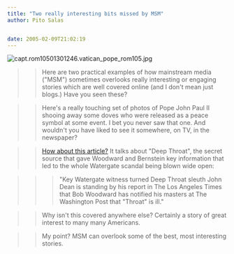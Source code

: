 ```yaml
---
title: "Two really interesting bits missed by MSM"
author: Pito Salas


date: 2005-02-09T21:02:19
---
```


![capt.rom10501301246.vatican_pope_rom105.jpg](https://i0.wp.com/s3.media.squarespace.com/production/1075723/12829350/weblogs/shirtfront/capt.rom10501301246.vatican_pope_rom105.jpg?w=584)

>>

>> Here are two practical examples of how mainstream media ("MSM") sometimes
overlooks really interesting or engaging stories which are well covered online
(and I don't mean just blogs.) Have you seen these?

>>

>> Here's a really touching set of photos of Pope John Paul II shooing away
some doves who were released as a peace symbol at some event. I bet you never
saw that one. And wouldn't you have liked to see it somewhere, on TV, in the
newspaper?

>>

>> [How about this article?](<http://www.msnbc.msn.com/id/6844293/>) It talks
about "Deep Throat", the secret source that gave Woodward and Bernstein key
information that led to the whole Watergate scandal being blown wide open:

>>

>>> "Key Watergate witness turned Deep Throat sleuth John Dean is standing by
his report in The Los Angeles Times that Bob Woodward has notified his masters
at The Washington Post that "Throat" is ill."

>>

>> Why isn't this covered anywhere else? Certainly a story of great interest
to many many Americans.

>>

>> My point? MSM can overlook some of the best, most interesting stories.



